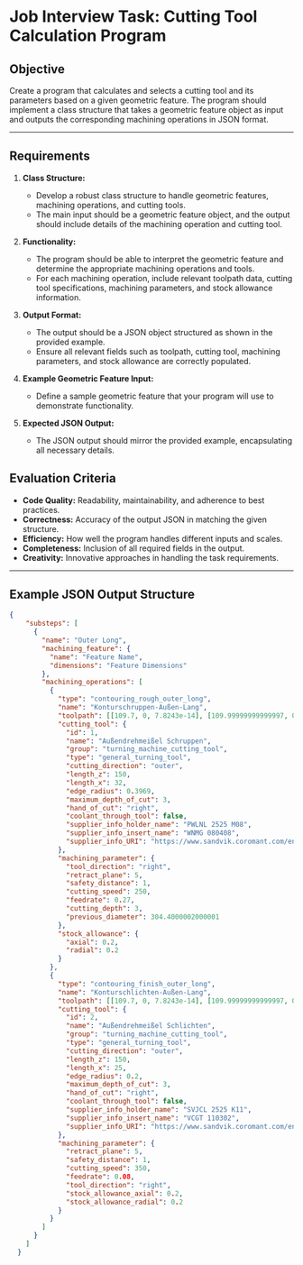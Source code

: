 # Job Interview Task: Cutting Tool Calculation Program

## Objective
Create a program that calculates and selects a cutting tool and its parameters based on a given geometric feature. The program should implement a class structure that takes a geometric feature object as input and outputs the corresponding machining operations in JSON format.

---

## Requirements

1. **Class Structure:**
    - Develop a robust class structure to handle geometric features, machining operations, and cutting tools.
    - The main input should be a geometric feature object, and the output should include details of the machining operation and cutting tool.

2. **Functionality:**
    - The program should be able to interpret the geometric feature and determine the appropriate machining operations and tools.
    - For each machining operation, include relevant toolpath data, cutting tool specifications, machining parameters, and stock allowance information.

3. **Output Format:**
    - The output should be a JSON object structured as shown in the provided example.
    - Ensure all relevant fields such as toolpath, cutting tool, machining parameters, and stock allowance are correctly populated.

4. **Example Geometric Feature Input:**
    - Define a sample geometric feature that your program will use to demonstrate functionality.

5. **Expected JSON Output:**
    - The JSON output should mirror the provided example, encapsulating all necessary details.


## Evaluation Criteria

- **Code Quality:** Readability, maintainability, and adherence to best practices.
- **Correctness:** Accuracy of the output JSON in matching the given structure.
- **Efficiency:** How well the program handles different inputs and scales.
- **Completeness:** Inclusion of all required fields in the output.
- **Creativity:** Innovative approaches in handling the task requirements.
---

## Example JSON Output Structure

```json
{
    "substeps": [
      {
        "name": "Outer Long",
        "machining_feature": {
          "name": "Feature Name",
          "dimensions": "Feature Dimensions"
        },
        "machining_operations": [
          {
            "type": "contouring_rough_outer_long",
            "name": "Konturschruppen-Außen-Lang",
            "toolpath": [[109.7, 0, 7.8243e-14], [109.99999999999997, 0, -0.3]],
            "cutting_tool": {
              "id": 1,
              "name": "Außendrehmeißel Schruppen",
              "group": "turning_machine_cutting_tool",
              "type": "general_turning_tool",
              "cutting_direction": "outer",
              "length_z": 150,
              "length_x": 32,
              "edge_radius": 0.3969,
              "maximum_depth_of_cut": 3,
              "hand_of_cut": "right",
              "coolant_through_tool": false,
              "supplier_info_holder_name": "PWLNL 2525 M08",
              "supplier_info_insert_name": "WNMG 080408",
              "supplier_info_URI": "https://www.sandvik.coromant.com/en-us/product-details?c=PWLNL%202525M%2008HP&m=6188487"
            },
            "machining_parameter": {
              "tool_direction": "right",
              "retract_plane": 5,
              "safety_distance": 1,
              "cutting_speed": 250,
              "feedrate": 0.27,
              "cutting_depth": 3,
              "previous_diameter": 304.4000002000001
            },
            "stock_allowance": {
              "axial": 0.2,
              "radial": 0.2
            }
          },
          {
            "type": "contouring_finish_outer_long",
            "name": "Konturschlichten-Außen-Lang",
            "toolpath": [[109.7, 0, 7.8243e-14], [109.99999999999997, 0, -0.3]],
            "cutting_tool": {
              "id": 2,
              "name": "Außendrehmeißel Schlichten",
              "group": "turning_machine_cutting_tool",
              "type": "general_turning_tool",
              "cutting_direction": "outer",
              "length_z": 150,
              "length_x": 25,
              "edge_radius": 0.2,
              "maximum_depth_of_cut": 3,
              "hand_of_cut": "right",
              "coolant_through_tool": false,
              "supplier_info_holder_name": "SVJCL 2525 K11",
              "supplier_info_insert_name": "VCGT 110302",
              "supplier_info_URI": "https://www.sandvik.coromant.com/en-us/product-details?c=SVJBL%202525M%2011&m=5751640"
            },
            "machining_parameter": {
              "retract_plane": 5,
              "safety_distance": 1,
              "cutting_speed": 350,
              "feedrate": 0.08,
              "tool_direction": "right",
              "stock_allowance_axial": 0.2,
              "stock_allowance_radial": 0.2
            }
          }
        ]
      }
    ]
  }




